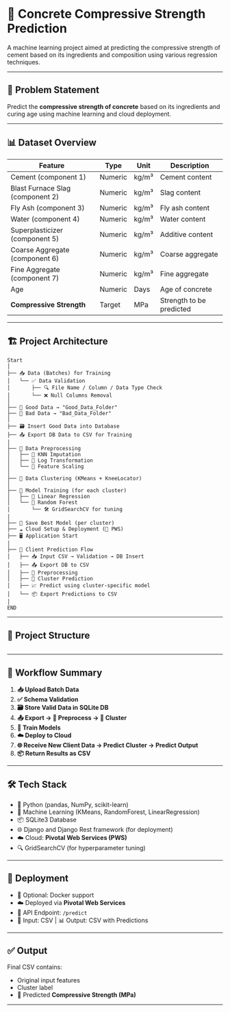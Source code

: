 # 🧱 Concrete Compressive Strength Prediction



A machine learning project aimed at predicting the compressive strength of cement based on its ingredients and composition using various regression techniques.



---


## 📌 Problem Statement

Predict the **compressive strength of concrete** based on its ingredients and curing age using machine learning and cloud deployment.

---

## 📊 Dataset Overview

| Feature                          | Type    | Unit  | Description              |
| -------------------------------- | ------- | ----- | ------------------------ |
| Cement (component 1)             | Numeric | kg/m³ | Cement content           |
| Blast Furnace Slag (component 2) | Numeric | kg/m³ | Slag content             |
| Fly Ash (component 3)            | Numeric | kg/m³ | Fly ash content          |
| Water (component 4)              | Numeric | kg/m³ | Water content            |
| Superplasticizer (component 5)   | Numeric | kg/m³ | Additive content         |
| Coarse Aggregate (component 6)   | Numeric | kg/m³ | Coarse aggregate         |
| Fine Aggregate (component 7)     | Numeric | kg/m³ | Fine aggregate           |
| Age                              | Numeric | Days  | Age of concrete          |
| **Compressive Strength**         | Target  | MPa   | Strength to be predicted |

---

## 🏗️ Project Architecture

```
Start
│
├── 📥 Data (Batches) for Training
│   └── ✅ Data Validation
│       ├── 🔍 File Name / Column / Data Type Check
│       └── ❌ Null Columns Removal
│
├── 📂 Good Data → "Good_Data_Folder"
├── 🚫 Bad Data → "Bad_Data_Folder"
│
├── 🗃️ Insert Good Data into Database
├── 📤 Export DB Data to CSV for Training
│
├── 🧹 Data Preprocessing
│   ├── 🤖 KNN Imputation
│   ├── 🔁 Log Transformation
│   └── 📏 Feature Scaling
│
├── 🔀 Data Clustering (KMeans + KneeLocator)
│
├── 🧠 Model Training (for each cluster)
│   ├── 🤖 Linear Regression
│   └── 🌲 Random Forest
│       └── 🛠️ GridSearchCV for tuning
│
├── 💾 Save Best Model (per cluster)
├── ☁️ Cloud Setup & Deployment (🚀 PWS)
├── 🖥️ Application Start
│
├── 🔮 Client Prediction Flow
│   ├── 📥 Input CSV → Validation → DB Insert
│   ├── 📤 Export DB to CSV
│   ├── 🧹 Preprocessing
│   ├── 🔀 Cluster Prediction
│   ├── 📈 Predict using cluster-specific model
│   └── 📦 Export Predictions to CSV
│
END
```

---

## 📁 Project Structure

```

```

---

## 🔄 Workflow Summary

1. **📥 Upload Batch Data**
2. **✅ Schema Validation**
3. **🗃️ Store Valid Data in SQLite DB**
4. **📤 Export → 🧹 Preprocess → 🔀 Cluster**
5. **🧠 Train Models**
6. **☁️ Deploy to Cloud**
7. **🌐 Receive New Client Data → Predict Cluster → Predict Output**
8. **📦 Return Results as CSV**

---

## 🛠️ Tech Stack

* 🐍 Python (pandas, NumPy, scikit-learn)
* 🧠 Machine Learning (KMeans, RandomForest, LinearRegression)
* 📦 SQLite3 Database
* 🌐 Django and Django Rest framework (for deployment)
* ☁️ Cloud: **Pivotal Web Services (PWS)**
* 🔍 GridSearchCV (for hyperparameter tuning)

---

## 🚀 Deployment

* 🐳 Optional: Docker support
* ☁️ Deployed via **Pivotal Web Services**
* 🔗 API Endpoint: `/predict`
* 📄 Input: CSV | 📊 Output: CSV with Predictions

---

## ✅ Output

Final CSV contains:

* Original input features
* Cluster label
* 🔮 Predicted **Compressive Strength (MPa)**

---

